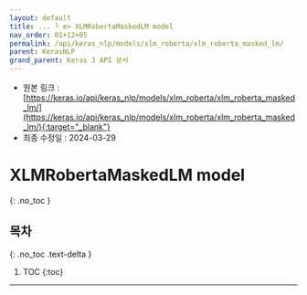 ```yaml
---
layout: default
title: ... └ e> XLMRobertaMaskedLM model
nav_order: 01+12+05
permalink: /api/keras_nlp/models/xlm_roberta/xlm_roberta_masked_lm/
parent: KerasNLP
grand_parent: Keras 3 API 문서
---
```


* 원본 링크 : [https://keras.io/api/keras_nlp/models/xlm_roberta/xlm_roberta_masked_lm/](https://keras.io/api/keras_nlp/models/xlm_roberta/xlm_roberta_masked_lm/){:target="_blank"}
* 최종 수정일 : 2024-03-29

# XLMRobertaMaskedLM model
{: .no_toc }

## 목차
{: .no_toc .text-delta }

1. TOC
{:toc}

---
